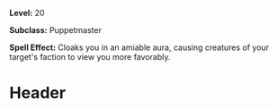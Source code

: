 <!-- TITLE: Spell: Benevolence -->
<!-- SUBTITLE:  -->

**Level:** 20

**Subclass:** Puppetmaster

**Spell Effect:** Cloaks you in an amiable aura, causing creatures of your target's faction to view you more favorably.

# Header